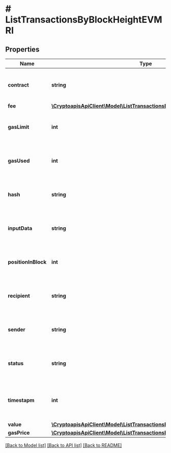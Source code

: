 # # ListTransactionsByBlockHeightEVMRI

## Properties

Name | Type | Description | Notes
------------ | ------------- | ------------- | -------------
**contract** | **string** | Numeric representation of the transaction contract |
**fee** | [**\CryptoapisApiClient\Model\ListTransactionsByBlockHeightEVMRIFee**](ListTransactionsByBlockHeightEVMRIFee.md) |  |
**gasLimit** | **int** | String representation of the transaction gas |
**gasUsed** | **int** | Numeric representation of the transaction gas used |
**hash** | **string** | String representation of the transaction hash |
**inputData** | **string** | Numeric representation of the transaction input |
**positionInBlock** | **int** | Numeric representation of the transaction index |
**recipient** | **string** | String representation of the transaction to address |
**sender** | **string** | String representation of the transaction from address |
**status** | **string** | String representation of the transaction status |
**timestapm** | **int** | Numeric representation of the timestamp in seconds since epoch |
**value** | [**\CryptoapisApiClient\Model\ListTransactionsByBlockHeightEVMRIValue**](ListTransactionsByBlockHeightEVMRIValue.md) |  |
**gasPrice** | [**\CryptoapisApiClient\Model\ListTransactionsByBlockHeightEVMRIGasPrice**](ListTransactionsByBlockHeightEVMRIGasPrice.md) |  |

[[Back to Model list]](../../README.md#models) [[Back to API list]](../../README.md#endpoints) [[Back to README]](../../README.md)
